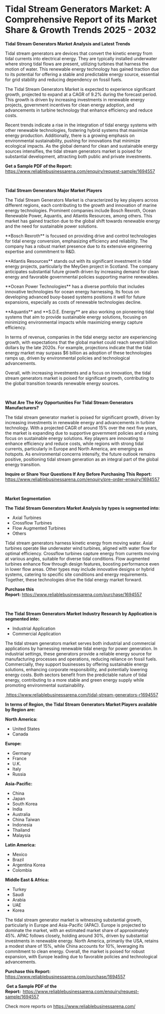 <p><h1>Tidal Stream Generators Market: A Comprehensive Report of its Market Share & Growth Trends 2025 - 2032</h1></p><p><strong>Tidal Stream Generators Market Analysis and Latest Trends</strong></p>
<p><p>Tidal stream generators are devices that convert the kinetic energy from tidal currents into electrical energy. They are typically installed underwater where strong tidal flows are present, utilizing turbines that harness the motion of water. This renewable energy technology has gained traction due to its potential for offering a stable and predictable energy source, essential for grid stability and reducing dependency on fossil fuels.</p><p>The Tidal Stream Generators Market is expected to experience significant growth, projected to expand at a CAGR of 9.2% during the forecast period. This growth is driven by increasing investments in renewable energy projects, government incentives for clean energy adoption, and advancements in turbine technology that enhance efficiency and reduce costs. </p><p>Recent trends indicate a rise in the integration of tidal energy systems with other renewable technologies, fostering hybrid systems that maximize energy production. Additionally, there is a growing emphasis on environmental sustainability, pushing for innovations that minimize ecological impacts. As the global demand for clean and sustainable energy sources intensifies, the tidal stream generators market is poised for substantial development, attracting both public and private investments.</p></p>
<p><strong>Get a Sample PDF of the Report:&nbsp;</strong> <a href="https://www.reliablebusinessarena.com/enquiry/request-sample/1694557?utm_campaign=3021&utm_medium=2&utm_source=Github&utm_content=ia&utm_term=08042025&utm_id=tidal-stream-generators">https://www.reliablebusinessarena.com/enquiry/request-sample/1694557</a></p>
<p>&nbsp;</p>
<p><strong>Tidal Stream Generators Major Market Players</strong></p>
<p><p>The Tidal Stream Generators Market is characterized by key players across different regions, each contributing to the growth and innovation of marine energy technologies. Prominent companies include Bosch Rexroth, Ocean Renewable Power, Aquantis, and Atlantis Resources, among others. This market has gained traction due to the global shift towards renewable energy and the need for sustainable power solutions.</p><p>**Bosch Rexroth** is focused on providing drive and control technologies for tidal energy conversion, emphasizing efficiency and reliability. The company has a robust market presence due to its extensive engineering expertise and commitment to R&D.</p><p>**Atlantis Resources** stands out with its significant investment in tidal energy projects, particularly the MeyGen project in Scotland. The company anticipates substantial future growth driven by increasing demand for clean energy and favorable governmental policies supporting marine renewables.</p><p>**Ocean Power Technologies** has a diverse portfolio that includes innovative technologies for ocean energy harnessing. Its focus on developing advanced buoy-based systems positions it well for future expansions, especially as costs of renewable technologies decline.</p><p>**Aquantis** and **S.D.E. Energy** are also working on pioneering tidal systems that aim to provide sustainable energy solutions, focusing on minimizing environmental impacts while maximizing energy capture efficiency.</p><p>In terms of revenue, companies in the tidal energy sector are experiencing growth, with expectations that the global market could reach several billion dollars by the late 2020s. For example, projections indicate that the tidal energy market may surpass $6 billion as adoption of these technologies ramps up, driven by environmental policies and technological advancements.</p><p>Overall, with increasing investments and a focus on innovation, the tidal stream generators market is poised for significant growth, contributing to the global transition towards renewable energy sources.</p></p>
<p>&nbsp;</p>
<p><strong>What Are The Key Opportunities For Tidal Stream Generators Manufacturers?</strong></p>
<p><p>The tidal stream generator market is poised for significant growth, driven by increasing investments in renewable energy and advancements in turbine technology. With a projected CAGR of around 15% over the next five years, the market is expanding due to supportive government policies and a rising focus on sustainable energy solutions. Key players are innovating to enhance efficiency and reduce costs, while regions with strong tidal currents, particularly in Europe and North America, are emerging as hotspots. As environmental concerns intensify, the future outlook remains positive, positioning tidal stream generation as an integral part of the global energy transition.</p></p>
<p><strong>Inquire or Share Your Questions If Any Before Purchasing This Report:</strong> <a href="https://www.reliablebusinessarena.com/enquiry/pre-order-enquiry/1694557?utm_campaign=3021&utm_medium=2&utm_source=Github&utm_content=ia&utm_term=08042025&utm_id=tidal-stream-generators">https://www.reliablebusinessarena.com/enquiry/pre-order-enquiry/1694557</a></p>
<p>&nbsp;</p>
<p><strong>Market Segmentation</strong></p>
<p><strong>The Tidal Stream Generators Market Analysis by types is segmented into:</strong></p>
<p><ul><li>Axial Turbines</li><li>Crossflow Turbines</li><li>Flow Augmented Turbines</li><li>Others</li></ul></p>
<p><p>Tidal stream generators harness kinetic energy from moving water. Axial turbines operate like underwater wind turbines, aligned with water flow for optimal efficiency. Crossflow turbines capture energy from currents moving at various angles, suitable for diverse tidal conditions. Flow augmented turbines enhance flow through design features, boosting performance even in lower flow areas. Other types may include innovative designs or hybrid systems, catering to specific site conditions and energy requirements. Together, these technologies drive the tidal energy market forward.</p></p>
<p><strong>Purchase this Report:&nbsp;</strong><a href="https://www.reliablebusinessarena.com/purchase/1694557?utm_campaign=3021&utm_medium=2&utm_source=Github&utm_content=ia&utm_term=08042025&utm_id=tidal-stream-generators">https://www.reliablebusinessarena.com/purchase/1694557</a></p>
<p>&nbsp;</p>
<p><strong>The Tidal Stream Generators Market Industry Research by Application is segmented into:</strong></p>
<p><ul><li>Industrial Application</li><li>Commercial Application</li></ul></p>
<p><p>The tidal stream generators market serves both industrial and commercial applications by harnessing renewable tidal energy for power generation. In industrial settings, these generators provide a reliable energy source for manufacturing processes and operations, reducing reliance on fossil fuels. Commercially, they support businesses by offering sustainable energy solutions, enhancing corporate responsibility, and potentially lowering energy costs. Both sectors benefit from the predictable nature of tidal energy, contributing to a more stable and green energy supply while promoting environmental sustainability.</p></p>
<p><a href="https://www.reliablebusinessarena.com/tidal-stream-generators-r1694557?utm_campaign=3021&utm_medium=2&utm_source=Github&utm_content=ia&utm_term=08042025&utm_id=tidal-stream-generators">&nbsp;https://www.reliablebusinessarena.com/tidal-stream-generators-r1694557</a></p>
<p><strong>In terms of Region, the Tidal Stream Generators Market Players available by Region are:</strong></p>
<p>
    <p> <strong> North America: </strong>
        <ul>
            <li>United States</li>
            <li>Canada</li>
        </ul>
        </p> 
    <p> <strong> Europe: </strong>
        <ul>
            <li>Germany</li>
            <li>France</li>
            <li>U.K.</li>
            <li>Italy</li>
            <li>Russia</li>
        </ul>
        </p> 
    <p> <strong> Asia-Pacific: </strong>
        <ul>
            <li>China</li>
            <li>Japan</li>
            <li>South Korea</li>
            <li>India</li>
            <li>Australia</li>
            <li>China Taiwan</li>
            <li>Indonesia</li>
            <li>Thailand</li>
            <li>Malaysia</li>
        </ul>
        </p> 
    <p> <strong> Latin America: </strong>
        <ul>
            <li>Mexico</li>
            <li>Brazil</li>
            <li>Argentina Korea</li>
            <li>Colombia</li>
        </ul>
        </p> 
    <p> <strong> Middle East & Africa: </strong>
        <ul>
            <li>Turkey</li>
            <li>Saudi</li>
            <li>Arabia</li>
            <li>UAE</li>
            <li>Korea</li>
        </ul>
    </p>
    </p>
<p><p>The tidal stream generator market is witnessing substantial growth, particularly in Europe and Asia-Pacific (APAC). Europe is projected to dominate the market, with an estimated market share of approximately 45%. APAC follows closely, holding around 30%, driven by substantial investments in renewable energy. North America, primarily the USA, retains a modest share of 15%, while China accounts for 10%, leveraging its commitment to clean energy. Overall, the market is poised for robust expansion, with Europe leading due to favorable policies and technological advancements.</p></p>
<p><strong>Purchase this Report: </strong><a href="https://www.reliablebusinessarena.com/purchase/1694557?utm_campaign=3021&utm_medium=2&utm_source=Github&utm_content=ia&utm_term=08042025&utm_id=tidal-stream-generators">https://www.reliablebusinessarena.com/purchase/1694557</a></p>
<p>&nbsp;<strong>Get a Sample PDF of the Report:&nbsp;&nbsp;</strong><a href="https://www.reliablebusinessarena.com/enquiry/request-sample/1694557?utm_campaign=3021&utm_medium=2&utm_source=Github&utm_content=ia&utm_term=08042025&utm_id=tidal-stream-generators">https://www.reliablebusinessarena.com/enquiry/request-sample/1694557</a></p>
<p><strong></strong></p>
<p>Check more reports on <a href="https://www.reliablebusinessarena.com/?utm_campaign=3021&utm_medium=2&utm_source=Github&utm_content=ia&utm_term=08042025&utm_id=tidal-stream-generators">https://www.reliablebusinessarena.com/</a></p>